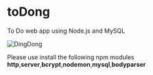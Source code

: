 # toDong
To Do web app using Node.js and MySQL

![DingDong](https://pbs.twimg.com/media/D8cD1EGVsAAIN9H.jpg)

Please use install the following npm modules **http**,**server**,**bcrypt**,**nodemon**,**mysql**,**bodyparser**
